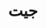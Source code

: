 ---
title: جيت
slug: git
description: الوصف
extends: _layouts.subcategory
section: body
category: devops
---